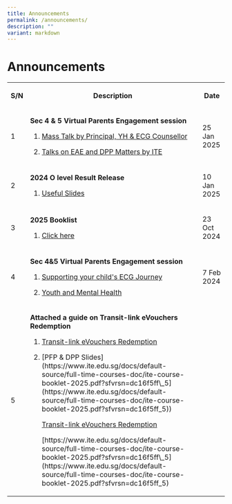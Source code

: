 ```yaml
---
title: Announcements
permalink: /announcements/
description: ""
variant: markdown
---
```

<h1>Announcements</h1>
<table>
<tbody>
<tr>
<th rowspan="1" colspan="1">
<p>S/N</p>
</th>
<th rowspan="1" colspan="1">
<p>Description</p>
</th>
<th rowspan="1" colspan="1">
<p>Date</p>
</th>
</tr>
<tr>
<td rowspan="1" colspan="1">
<p>1</p>
</td>
<td rowspan="1" colspan="1">
<p><strong>Sec 4 &amp; 5 Virtual Parents Engagement session </strong>
</p>
<ol data-tight="true" class="tight">
<li>
<p><a href="/files/Sec%204%20n%205%20PTM/Sec_4_5_Parents__Engagement_Slides.pdf" rel="noopener noreferrer nofollow" target="_blank">
	Mass Talk by Principal, YH &amp; ECG Counsellor</a>
</p>
</li>
<li>
<p><a href="https://www.ite.edu.sg/docs/default-source/full-time-courses-doc/ite-course-booklet-2025.pdf?sfvrsn=dc16f5ff\_5](https://www.ite.edu.sg/docs/default-source/full-time-courses-doc/ite-course-booklet-2025.pdf?sfvrsn=dc16f5ff_5)" rel="noopener noreferrer nofollow" target="_blank">Talks on EAE and DPP Matters by ITE</a>
</p>
</li>
</ol>
</td>
<td rowspan="1" colspan="1">
<p>25 Jan 2025</p>
</td>
</tr>	
	
	
<tr>
<td rowspan="1" colspan="1">
<p>2</p>
</td>
<td rowspan="1" colspan="1">
<p><strong>2024 O level Result Release </strong>
</p>
<ol data-tight="true" class="tight">
<li>
<p><a href="/files/O%20lvl/2024_O_Level_Briefing_Slides_for_Students_OPSS.pdf" rel="noopener noreferrer nofollow" target="_blank">
	Useful Slides</a>
</p>
</li>
</ol>
</td>
<td rowspan="1" colspan="1">
<p>10 Jan 2025</p>
</td>
</tr>	

<tr>
<td rowspan="1" colspan="1">
<p>3</p>
</td>
<td rowspan="1" colspan="1">
<p><strong>2025 Booklist </strong>
</p>
<ol data-tight="true" class="tight">
<li>
<p><a href="/links/Student/books/" rel="noopener noreferrer nofollow" target="_blank">
	Click here</a>
</p>
</li>
</ol>
</td>
<td rowspan="1" colspan="1">
<p>23 Oct 2024</p>
</td>
</tr>	

<tr>
<td rowspan="1" colspan="1">
<p>4</p>
</td>
<td rowspan="1" colspan="1">
<p><strong>Sec 4&amp;5 Virtual Parents Engagement session</strong>
</p>
<ol data-tight="true" class="tight">
<li>
<p><a href="/files/Sec 4 n 5 PTM/ecg_journey.pdf" rel="noopener noreferrer nofollow" target="_blank">Supporting your child's ECG Journey</a>
</p>
</li>
<li>
<p><a href="/files/Sec 4 n 5 PTM/youth_and_mental_health.pdf" rel="noopener noreferrer nofollow" target="_blank">Youth and Mental Health</a>
</p>
</li>
</ol>
</td>
<td rowspan="1" colspan="1">
<p>7 Feb 2024</p>
</td>
</tr>
	
<tr>
<td rowspan="1" colspan="1">
<p>5</p>
</td>
<td rowspan="1" colspan="1">
<p><strong>Attached a guide on&nbsp;Transit-link eVouchers Redemption</strong>
</p>
<ol data-tight="true" class="tight">
<li>
<p><a href="/files/Ez%20Link/SOP_to_redeem_Transitlink_e_Voucher.pdf" rel="noopener noreferrer nofollow" target="_blank">Transit-link eVouchers Redemption</a>
</p>
</li>
<li>
[PFP &amp; DPP Slides](https://www.ite.edu.sg/docs/default-source/full-time-courses-doc/ite-course-booklet-2025.pdf?sfvrsn=dc16f5ff\_5](https://www.ite.edu.sg/docs/default-source/full-time-courses-doc/ite-course-booklet-2025.pdf?sfvrsn=dc16f5ff_5))
<p><a href="/files/Ez%20Link/SOP_to_redeem_Transitlink_e_Voucher.pdf" rel="noopener noreferrer nofollow" target="_blank">Transit-link eVouchers Redemption</a>
</p>
</li>
[https://www.ite.edu.sg/docs/default-source/full-time-courses-doc/ite-course-booklet-2025.pdf?sfvrsn=dc16f5ff\_5](https://www.ite.edu.sg/docs/default-source/full-time-courses-doc/ite-course-booklet-2025.pdf?sfvrsn=dc16f5ff_5)
</ol>
</td>
<td rowspan="1" colspan="1">
<p></p>
</td>
</tr>	
	
	


</tbody>
</table>
<p></p>